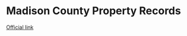 # Madison County Property Records

[Official link](https://property.madisoncounty.ny.gov/ImateWeb/search.aspx)
